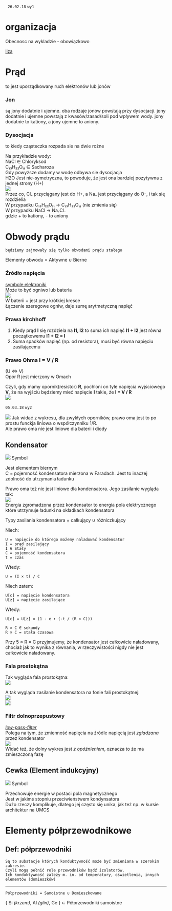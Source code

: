 
` 26.02.18` `wy1`
# organizacja

Obecnosc na wykladzie - obowiązkowo

[liza](http://liza.umcs.lublin.pl/~skotyra)

# Prąd
to jest uporządkowany ruch elektronów lub jonów  

### Jon
są jony dodatnie i ujemne.
oba rodzaje jonów powstają przy dysocjacji.
jony dodatnie i ujemne powstają z kwasów/zasad/soli pod wpływem wody.
jony dodatnie to kationy, a jony ujemne to aniony.

### Dysocjacja 
to kiedy cząsteczka rozpada sie na dwie rożne

Na przykładzie wody:  
NaCl ∈ Chloryksod  
C₁₃H₂₂O₁₁ ∈ Sacharoza  
Gdy powyższe dodamy w wodę odbywa sie dysocjacja  
H2O Jest nie-symetryczna, to powoduje, że jest ona bardziej pozytywna z jednej strony (H+)  
![](h2o.jfif)  
Przez co, Cl₋ przyciągany jest do H+, a Na₊ jest przyciągany do O-, i tak się rozdzielia  
W przypadku C₁₃H₂₂O₁₁ → C₁₃H₂₂O₁₁ (nie zmienia się)  
W przypadku NaCl → Na₊Cl₋   
gdzie + to kationy, - to aniony

# Obwody prądu
` będziemy zajmowały się tylko obwodami prądu stałego `

Elementy obwodu = Aktywne ∪ Bierne 

### Źródło napięcia 
[symbole elektroniki](https://en.wikipedia.org/wiki/Electronic_symbol)  
Może to być ogniwo lub bateria  
![](bateria.png)  
W baterii + jest przy krótkiej kresce  
Łączenie szeregowe ogniw, daje sumę arytmetyczną napięć

### Prawa kirchhoff
1. Kiedy prąd **I** się rozdziela na **I1, I2** to suma ich napięć **I1 + I2** jest równa początkowemu **I1 + I2 = I**  
2. Suma spadków napięć (np. od resistora), musi być równa napięciu zasilającemu

### Prawo Ohma I = V / R
(U ⇔ V)  
Opór R jest mierzony w Omach  

Czyli, gdy mamy opornik(resistor) **R**, pochloni on tyle napięcia wyjściowego **V**, że na wyjściu będziemy mieć napięcie **I** takie, że **I = V / R**   
![](ohm.gif)  

`05.03.18` `wy2`

![](omawykres.svg.png)
Jak widać z wykresu, dla zwykłych oporników, prawo oma jest to po prostu funckja liniowa o współczynniku 1/R.  
Ale prawo oma nie jest liniowe dla baterii i diody  


## Kondensator

![](capacitor.sym.png) Symbol

Jest elementem biernym  
C = pojemność kondensatora mierzona w Faradach. Jest to inaczej zdolność do utrzymania ładunku  

Prawo oma też nie jest liniowe dla kondensatora. Jego zasilanie wygląda tak:  
![](capacitor.gif)  
Energia zgromadzona przez kondensator to energia pola elektrycznego które utrzymuje ładunki na okładkach kondensatora  

Typy zasilania kondensatora = całkujący ∪ różniczkujący

Niech:

    U = napięcie do którego możemy naladować kondensator
    I = prąd zasilający
    I ∈ Stały
    C = pojemność kondensatora
    t = czas
Wtedy:

    U = (I × t) / C

Niech zatem:

    U[c] = napięcie kondensatora
    U[z] = napięcie zasilające
Wtedy:

    U[c] = U[z] × (1 - e ↑ (-t / (R × C)))

    R × C ∈ sekundy
    R × C = stała czasowa

Przy 5 × R × C przyjmujemy, że kondensator jest całkowicie naładowany, chociaż jak to wynika z równania, w rzeczywistości nigdy nie jest całkowicie naładowany.

### Fala prostokątna
Tak wygląda fala prostokątna:  
![](falaprostokatna.jpeg) 

A tak wygląda zasilanie kondensatora na fonie fali prostokątnej:  
![](capacitor_prostokatny.png)  
![](capacitor_prostokatny_i.png)  

### Filtr dolnoprzepustowy
[_low-pass-filter_](https://en.wikipedia.org/wiki/Low-pass_filter)  
Polega na tym, że zmienność napięcia na źródle napięcią jest _zgładzana_ przez kondensator  
![](filter.jpg)  
Widać też, że dolny wykres jest _z opóźnieniem_, oznacza to że ma zmieszczoną fazę

## Cewka (Element indukcyjny)  
![](inductor.sym.png) Symbol

Przechowuje energie w postaci pola magnetycznego  
Jest w jakimś stopniu przeciwieństwem kondynsatora  
Dużo rzeczy komplikuje, dlatego jej często się unika, jak też np. w kursie architektur na UMCS  


# Elementy półprzewodnikowe
## Def: półprzewodniki

    Są to substacje których konduktywność może być zmieniana w szerokim zakresie.
    Czyli mogą pełnić role przewodników bądź izolatorów.
    Ich konduktywność zależy m. in. od temperatury, oświetlenia, innych elementów (domieszków)  
---
    Półprzewodniki = Samoistne ∪ Domieszkowane


{ Si _(krzem)_, Al _(glin)_, Ge } ⊂ Półprzewodniki samoistne

<!-- układy scalone -→

`12.03.18` `wy3`

## Struktura półprzewodników samoistnych

Przyjmuje się, że w temperaturze zera bezwzględnego w _paśmie przewodnictwa_ nie ma elektronów, natomiast w wyższej temperaturze powstają pary elektron–dziura; im większa wartość temperatury, tym więcej takich par jest generowanych.  

Na przykładzie Si:  
Jak mamy temperaturę = Abs 0, każdy atom Si ma 4 elektrony na powłoce wałencyjnej. Atomy Si tworzą sieć gdzie każdy z 4 elektronów ma powiązanie z elektronem sąsiadującego atomu Si.  
![](assets/si_siatka.jpg)  
Natomiast gdy temperatura zwiększa się, niektóre z tych elektronów zrywają połączenia, tworząc na tym miejscu **dziurę**  


### Def : powłoka wałencyjna
Jest to ostatnia, najdalej odsunięta od jądra powłoka elektronowa atomu. Elektrony na niej są najsłabiej związane z atomem przez co mogą przemieszczać się między sąsiadujące atomy i uczestniczyć w tworzeniu wiązań chemicznych. W przypadku elektronów znajdujących się niżej zazwyczaj nie jest to możliwe, choć są od tego liczne wyjątki.
### Def : pasmo przewodnictwa
Jest to z analogii obszar w którym elektrony są najsłabiej powiązane z atomem i swobodnie przemieszczają się między nimi.  

![](assets/pasma_polprzewodniki.png "wiki")  

## Domieszkowanie
Oznacza to, że dodamy do połprzewodników samoistnych innych elementów **z tego samego [okresu](https://pl.wikipedia.org/wiki/Uk%C5%82ad_okresowy_pierwiastk%C3%B3w#Wygl%C4%85d_wsp%C3%B3%C5%82czesnego_uk%C5%82adu_okresowego)** układu pierwiastków.  

Efekt będzie zależać od tego czy dodane pierwiastki mają więcej elektronów na powłoce wałencyjnej, czy mniej.  
- **Więcej**  
    Jeśli do Si, który ma 4 elektrony, dodamy P, który ma 5, okaże się, że podczas tworzenia sieci, dla tego 1 nadmiarowego elektronu już nie będzie miejsca na powłoce wałencyjnej i przejdzie on na poziom wyżej (poziom _donorowy_), a to też oznacza, że nie będzie tak on mocno przywiązany do jednego miejsca w wyniku czego takie połączenie Si+P zmniejsza opór przewodnika.  
    Takiego typu połączenie nazywamy **typu N** (bo są nadmiarowe elektrony → Negative potential)   
- **Mniej**  
    Jeśli do tego samego Si dodamy Al, który ma 3 elektrony na powłoce wałencyjnej, wtedy w połączeniach między Si a Al będzie brakowało jednego elektronu, co nazywamy _dziurą_. W wyniku utworzenia wolnych miejsc, tutaj podobnie powstaje nowy poziom - _akceptorowy_ co sprzyja szybszemu przemieszczeniu elektronów(dziur) (czyli mniejszej oporności). Tego typu półprzewodniki nazywamy "tupy P" (od Positive bo brakuje elektronów)  

## Zalety domieszkowania
Jak już było wspomniano, domieszkowanie zmniejsza opór samoistnych półprzewodników, natomiast najwyższa użyteczność powstaje przy połączeniu dwóch materiałów o typie P i typie N.  

## Dioda
![](assets/dioda-sym.png) (K: katoda-, A: Anoda+)

Najbardziej ciekawą częścią diody, jest obszar styku materiałów o typie P i N. Odbywa się na tym obrzaże tzw. _rekombinacja_ elektronów i dziur, co znaczy, że elektrony materiału o typie N, uzyskują dostęp do niższych poziomów w miejscach połączenia pierwiastków materiału typu P, gdzie domyślnie są dziury. Naturalnie powstaje ruch elektronów (=prąd) i uwolnienie energii w postaci światła (najczęściej).  

## Dioda + bateria
Dioda przepuszcza prąd tylko w jednym kierunku.

